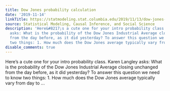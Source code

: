 ```yaml
---
title: Dow Jones probability calculation
date: '2019-11-14'
linkTitle: https://statmodeling.stat.columbia.edu/2019/11/13/dow-jones-probability-calculation/
source: Statistical Modeling, Causal Inference, and Social Science
description: 'Here&#8217;s a cute one for your intro probability class. Karen Langley
  asks: What is the probability of the Dow Jones Industrial Average closing unchanged
  from the day before, as it did yesterday? To answer this question we need to know
  two things: 1. How much does the Dow Jones average typically vary from day to ...'
disable_comments: true
---
```

Here&#8217;s a cute one for your intro probability class. Karen Langley asks: What is the probability of the Dow Jones Industrial Average closing unchanged from the day before, as it did yesterday? To answer this question we need to know two things: 1. How much does the Dow Jones average typically vary from day to ...